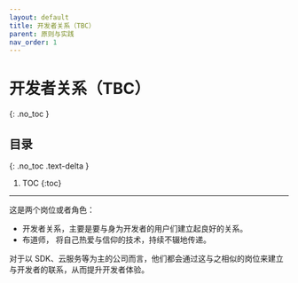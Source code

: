 ```yaml
---
layout: default
title: 开发者关系（TBC）
parent: 原则与实践
nav_order: 1
---
```


# 开发者关系（TBC）
{: .no_toc }

## 目录
{: .no_toc .text-delta }

1. TOC
{:toc}

---

这是两个岗位或者角色：

 - 开发者关系，主要是要与身为开发者的用户们建立起良好的关系。
 - 布道师， 将自己热爱与信仰的技术，持续不辍地传递。

对于以 SDK、云服务等为主的公司而言，他们都会通过这与之相似的岗位来建立与开发者的联系，从而提升开发者体验。
